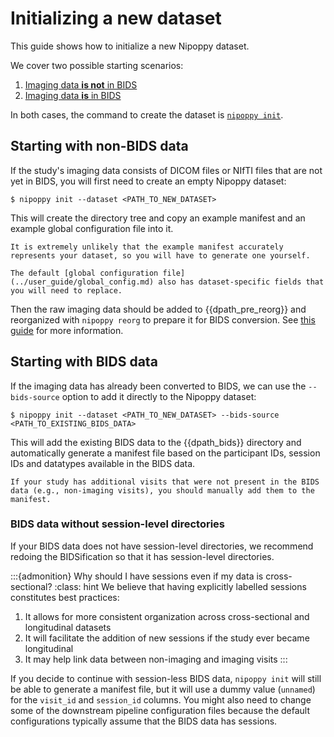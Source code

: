# Initializing a new dataset

This guide shows how to initialize a new Nipoppy dataset.

We cover two possible starting scenarios:
1. [Imaging data **is not** in BIDS](#starting-with-non-bids-data)
2. [Imaging data **is** in BIDS](#starting-with-bids-data)

In both cases, the command to create the dataset is [`nipoppy init`](../cli_reference/init).

## Starting with non-BIDS data

If the study's imaging data consists of DICOM files or NIfTI files that are not yet in BIDS, you will first need to create an empty Nipoppy dataset:

```console
$ nipoppy init --dataset <PATH_TO_NEW_DATASET>
```

This will create the directory tree and copy an example manifest and an example global configuration file into it.

<!-- TODO add guide for generating manifest -->
```{attention}
It is extremely unlikely that the example manifest accurately represents your dataset, so you will have to generate one yourself.

The default [global configuration file](../user_guide/global_config.md) also has dataset-specific fields that you will need to replace.
```

Then the raw imaging data should be added to {{dpath_pre_reorg}} and reorganized with `nipoppy reorg` to prepare it for BIDS conversion. See [this guide](../user_guide/organizing_imaging.md) for more information.

## Starting with BIDS data

If the imaging data has already been converted to BIDS, we can use the `--bids-source` option to add it directly to the Nipoppy dataset:

```console
$ nipoppy init --dataset <PATH_TO_NEW_DATASET> --bids-source <PATH_TO_EXISTING_BIDS_DATA>
```

This will add the existing BIDS data to the {{dpath_bids}} directory and automatically generate a manifest file based on the participant IDs, session IDs and datatypes available in the BIDS data.

```{attention}
If your study has additional visits that were not present in the BIDS data (e.g., non-imaging visits), you should manually add them to the manifest.
```

### BIDS data without session-level directories

If your BIDS data does not have session-level directories, we recommend redoing the BIDSification so that it has session-level directories.

:::{admonition} Why should I have sessions even if my data is cross-sectional?
:class: hint
We believe that having explicitly labelled sessions constitutes best practices:
1. It allows for more consistent organization across cross-sectional and longitudinal datasets
2. It will facilitate the addition of new sessions if the study ever became longitudinal
3. It may help link data between non-imaging and imaging visits
:::

If you decide to continue with session-less BIDS data, `nipoppy init` will still be able to generate a manifest file, but it will use a dummy value (`unnamed`) for the `visit_id` and `session_id` columns. You might also need to change some of the downstream pipeline configuration files because the default configurations typically assume that the BIDS data has sessions.
